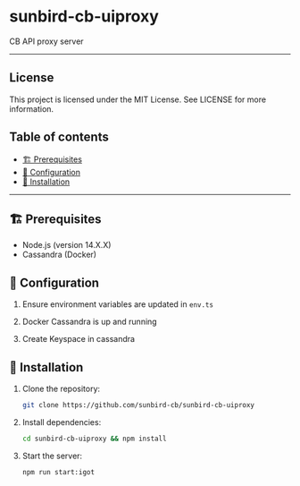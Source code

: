 # sunbird-cb-uiproxy

CB API proxy server

----

## License

This project is licensed under the MIT License. See LICENSE for more information.

## Table of contents

- [🏗️ Prerequisites](#-prerequisites)
- [📖 Configuration](#-configuration)
- [🌱 Installation](#-installation)
---

## 🏗️ Prerequisites

- Node.js (version 14.X.X)
- Cassandra (Docker)

## 📖 Configuration

1. Ensure environment variables are updated in `env.ts`

2. Docker Cassandra is up and running

3. Create Keyspace in cassandra

## 🌱 Installation

1. Clone the repository:

   ```bash
   git clone https://github.com/sunbird-cb/sunbird-cb-uiproxy

2. Install dependencies:

   ```bash
   cd sunbird-cb-uiproxy && npm install

3. Start the server:

   ```bash
   npm run start:igot

